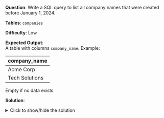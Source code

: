 **Question**: Write a SQL query to list all company names that were created before January 1, 2024.

**Tables**: `companies`

**Difficulty**: Low

**Expected Output**:  
A table with columns `company_name`. Example:

| company_name  |
|---------------|
| Acme Corp     |
| Tech Solutions|

Empty if no data exists.

**Solution**:
<details>
<summary>Click to show/hide the solution</summary>

```sql
SELECT 
    name AS company_name
FROM companies
WHERE created_at < '2024-01-01';
```
</details>